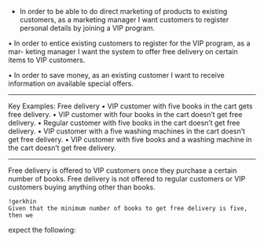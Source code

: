 - In order to be able to do direct marketing of products to existing customers, as
a marketing manager I want customers to register personal details by joining a
VIP program.

• In order to entice existing customers to register for the VIP program, as a mar-
keting manager I want the system to offer free delivery on certain items to VIP
customers.

• In order to save money, as an existing customer I want to receive information
on available special offers.

---

Key Examples: Free delivery
• VIP customer with five books in the cart gets free delivery.
• VIP customer with four books in the cart doesn’t get free delivery.
• Regular customer with five books in the cart doesn’t get free delivery.
• VIP customer with a five washing machines in the cart doesn’t get free delivery.
• VIP customer with five books and a washing machine in the cart doesn’t get
free delivery.

---

Free delivery is offered to VIP customers once they purchase a certain number
of books. Free delivery is not offered to regular customers or VIP customers
buying anything other than books.

    !gerkhin
    Given that the minimum number of books to get free delivery is five, then we
expect the following:
